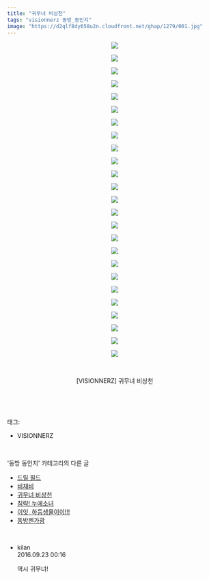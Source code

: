 ```yaml
---
title: "귀무녀 비상천"
tags: "visionnerz 동방_동인지"
image: "https://d2qlf8dy658u2n.cloudfront.net/ghap/1279/001.jpg"
---
```

<div class="article">
<p style="text-align: center; clear: none; float: none;"><img src="{{ site.imgserver12 }}/ghap/1279/001.jpg"/></p>
<p style="text-align: center; clear: none; float: none;"><img src="{{ site.imgserver12 }}/ghap/1279/002.jpg"/></p>
<p style="text-align: center; clear: none; float: none;"><img src="{{ site.imgserver12 }}/ghap/1279/003.jpg"/></p>
<p style="text-align: center; clear: none; float: none;"><img src="{{ site.imgserver12 }}/ghap/1279/004.jpg"/></p>
<p style="text-align: center; clear: none; float: none;"><img src="{{ site.imgserver12 }}/ghap/1279/005.jpg"/></p>
<p style="text-align: center; clear: none; float: none;"><img src="{{ site.imgserver12 }}/ghap/1279/006.jpg"/></p>
<p style="text-align: center; clear: none; float: none;"><img src="{{ site.imgserver12 }}/ghap/1279/007.jpg"/></p>
<p style="text-align: center; clear: none; float: none;"><img src="{{ site.imgserver12 }}/ghap/1279/008.jpg"/></p>
<p style="text-align: center; clear: none; float: none;"><img src="{{ site.imgserver12 }}/ghap/1279/009.jpg"/></p>
<p style="text-align: center; clear: none; float: none;"><img src="{{ site.imgserver12 }}/ghap/1279/010.jpg"/></p>
<p style="text-align: center; clear: none; float: none;"><img src="{{ site.imgserver12 }}/ghap/1279/011.jpg"/></p>
<p style="text-align: center; clear: none; float: none;"><img src="{{ site.imgserver12 }}/ghap/1279/012.jpg"/></p>
<p style="text-align: center; clear: none; float: none;"><img src="{{ site.imgserver12 }}/ghap/1279/013.jpg"/></p>
<p style="text-align: center; clear: none; float: none;"><img src="{{ site.imgserver12 }}/ghap/1279/014.jpg"/></p>
<p style="text-align: center; clear: none; float: none;"><img src="{{ site.imgserver12 }}/ghap/1279/015.jpg"/></p>
<p style="text-align: center; clear: none; float: none;"><img src="{{ site.imgserver12 }}/ghap/1279/016.jpg"/></p>
<p style="text-align: center; clear: none; float: none;"><img src="{{ site.imgserver12 }}/ghap/1279/017.jpg"/></p>
<p style="text-align: center; clear: none; float: none;"><img src="{{ site.imgserver12 }}/ghap/1279/018.jpg"/></p>
<p style="text-align: center; clear: none; float: none;"><img src="{{ site.imgserver12 }}/ghap/1279/019.jpg"/></p>
<p style="text-align: center; clear: none; float: none;"><img src="{{ site.imgserver12 }}/ghap/1279/020.jpg"/></p>
<p style="text-align: center; clear: none; float: none;"><img src="{{ site.imgserver12 }}/ghap/1279/021.jpg"/></p>
<p style="text-align: center; clear: none; float: none;"><img src="{{ site.imgserver12 }}/ghap/1279/022.jpg"/></p>
<p style="text-align: center; clear: none; float: none;"><img src="{{ site.imgserver12 }}/ghap/1279/023.jpg"/></p>
<p style="text-align: center; clear: none; float: none;"><img src="{{ site.imgserver12 }}/ghap/1279/024.jpg"/></p>
<p style="text-align: center; clear: none; float: none;"><img src="{{ site.imgserver12 }}/ghap/1279/025.jpg"/></p>
<p style="text-align: center; clear: none; float: none;"><br/></p>
<p style="text-align: center; clear: none; float: none;">[VISIONNERZ] 귀무녀 비상천</p>
<p><br/></p>
</div><br/>
<div class="tagTrail">
<p>태그: </p>
<ul>
<li>VISIONNERZ</li>
</ul>
</div><br/>
<div class="another">
<p>'동방 동인지' 카테고리의 다른 글</p>
<ul>
<li><a href="/ghap_1281">드릴 필드</a></li>
<li><a href="/ghap_1280">비채비</a></li>
<li><a href="/ghap_1279">귀무녀 비상천</a></li>
<li><a href="/ghap_1277">침략! 누에소녀</a></li>
<li><a href="/ghap_1276">이잇, 하등생물이이!!!</a></li>
<li><a href="/ghap_1275">동방젠가광</a></li>
</ul>
</div><br/>
<div class="cb_module cb_fluid">
<div class="cb_wrt cb_profile">
<div class="comment">
<ul>
<li class="cb_thumb_off" id="comment14811601">
<div class="cb_comment_area">
<div class="cb_info_area">
<div class="cb_section">
<span class="cb_nick_name">kilan</span>
</div>
<div class="cb_section">
<span class="cb_date">2016.09.23 00:16 </span>
</div>
</div>
<div class="cb_dsc_comment">
<p class="cb_dsc">
											역시 귀무녀!
										</p>
</div>
</div></li>
</ul>
</div>
</div><!-- commentList close -->
</div><br/>
